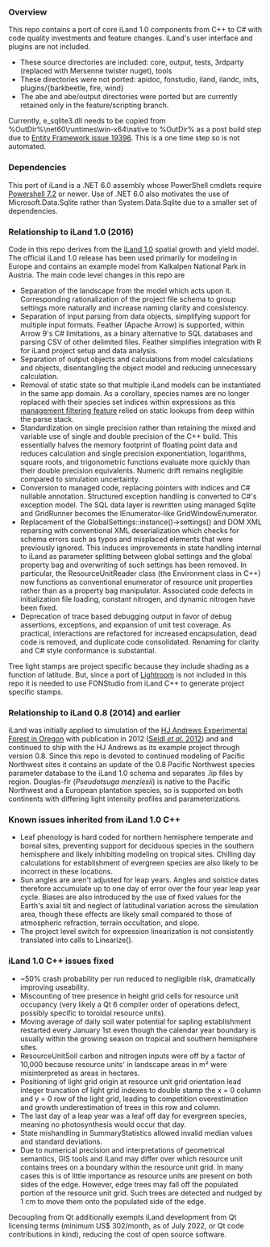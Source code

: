﻿### Overview
This repo contains a port of core iLand 1.0 components from C++ to C# with code quality investments and feature changes. iLand's user interface and 
plugins are not included.

* These source directories are included: core, output, tests, 3rdparty (replaced with Mersenne twister nuget), tools
* These directories were not ported: apidoc, fonstudio, iland, ilandc, inits, plugins/{barkbeetle, fire, wind}
* The abe and abe/output directories were ported but are currently retained only in the feature/scripting branch.

Currently, e_sqlite3.dll needs to be copied from %OutDir%\net60\runtimes\win-x64\native to %OutDir% as a post build step
due to [Entity Framework issue 19396](https://github.com/dotnet/efcore/issues/19396). This is a one time step so is not automated.

### Dependencies
This port of iLand is a .NET 6.0 assembly whose PowerShell cmdlets require [Powershell 7.2](https://github.com/PowerShell/PowerShell) or newer. 
Use of .NET 6.0 also motivates the use of Microsoft.Data.Sqlite rather than System.Data.Sqlite due to a smaller set of dependencies.

### Relationship to iLand 1.0 (2016)
Code in this repo derives from the [iLand 1.0](http://iland-model.org/) spatial growth and yield model. The official iLand 1.0 release has been
used primarily for modeling in Europe and contains an example model from Kalkalpen National Park in Austria. The main code level changes in this 
repo are

* Separation of the landscape from the model which acts upon it. Corresponding rationalization of the project file schema to group settings 
  more naturally and increase naming clarity and consistency.
* Separation of input parsing from data objects, simplifying support for multiple input formats. Feather (Apache Arrow) is supported, within 
  Arrow 9's C# limitations, as a binary alternative to SQL databases and parsing CSV of other delimited files. Feather simplifies integration 
  with R for iLand project setup and data analysis.
* Separation of output objects and calculations from model calculations and objects, disentangling the object model and reducing unnecessary 
  calculation.
* Removal of static state so that multiple iLand models can be instantiated in the same app domain. As a corollary, species names are no
  longer replaced with their species set indices within expressions as this [management filtering feature](http://iland-model.org/Expression#Constants)
  relied on static lookups from deep within the parse stack.
* Standardization on single precision rather than retaining the mixed and variable use of single and double precision of the C++ build. This 
  essentially halves the memory footprint of floating point data and reduces calculation and single precision exponentiation, logarithms, square 
  roots, and trigonometric functions evaluate more quickly than their double precision equivalents. Numeric drift remains negligible compared to 
  simulation uncertainty.
* Conversion to managed code, replacing pointers with indices and C# nullable annotation. Structured exception handling is converted to C#'s 
  exception model. The SQL data layer is rewritten using managed Sqlite and GridRunner<T> becomes the IEnumerator<T>-like GridWindowEnumerator<T>.
* Replacement of the GlobalSettings::instance()->settings() and DOM XML reparsing with conventional XML deserialization which checks for schema
  errors such as typos and misplaced elements that were previously ignored. This induces improvements in state handling internal to iLand as 
  parameter splitting between global settings and the global property bag and overwriting of such settings has been removed. In particular, the 
  ResourceUnitReader class (the Environment class in C++) now functions as conventional enumerator of resource unit properties rather than as a
  property bag manipulator. Associated code defects in initialization file loading, constant nitrogen, and dynamic nitrogen have been fixed.
* Deprecation of trace based debugging output in favor of debug assertions, exceptions, and expansion of unit test coverage. As practical, 
  interactions are refactored for increased encapsulation, dead code is removed, and duplicate code consolidated. Renaming for clarity and C# 
  style conformance is substantial.

Tree light stamps are project specific because they include shading as a function of latitude. But, since a port of [Lightroom](https://iland-model.org/Lightroom) 
is not included in this repo it is needed to use FONStudio from iLand C++ to generate project specific stamps.

### Relationship to iLand 0.8 (2014) and earlier
iLand was initially applied to simulation of the [HJ Andrews Experimental Forest in Oregon](https://andrewsforest.oregonstate.edu/) with 
publication in 2012 ([Seidl *et al*. 2012](https://doi.org/10.1016/j.ecolmodel.2012.02.015)) and and continued to ship with the HJ Andrews as 
its example project through version 0.8. Since this repo is devoted to continued modeling of Pacific Northwest sites it contains an update of the 
0.8 Pacific Northwest species parameter database to the iLand 1.0 schema and separates .lip files by region. Douglas-fir (*Pseudotsuga menziesii*)
is native to the Pacific Northwest and a European plantation species, so is supported on both continents with differing light intensity profiles 
and parameterizations.

### Known issues inherited from iLand 1.0 C++
* Leaf phenology is hard coded for northern hemisphere temperate and boreal sites, preventing support for deciduous species in the southern
  hemisphere and likely inhibiting modeling on tropical sites. Chilling day calculations for establishment of evergreen species are also likely 
  to be incorrect in these locations.
* Sun angles are aren't adjusted for leap years. Angles and solstice dates therefore accumulate up to one day of error over the four year leap 
  year cycle. Biases are also introduced by the use of fixed values for the Earth's axial tilt and neglect of latitudinal variation across the 
  simulation area, though these effects are likely small compared to those of atmospheric refraction, terrain occultation, and slope.
* The project level switch for expression linearization is not consistently translated into calls to Linearize().

### iLand 1.0 C++ issues fixed
* ~50% crash probability per run reduced to negligible risk, dramatically improving useability.
* Miscounting of tree presence in height grid cells for resource unit occupancy (very likely a Qt 6 compiler order of operations defect, possibly
  specific to toroidal resource units).
* Moving average of daily soil water potential for sapling establishment restarted every January 1st even though the calendar year boundary is 
  usually within the growing season on tropical and southern hemisphere sites.
* ResourceUnitSoil carbon and nitrogen inputs were off by a factor of 10,000 because resource units' in landscape areas in m² were misinterpreted as
  areas in hectares.
* Positioning of light grid origin at resource unit grid orientation lead integer truncation of light grid indexes to double stamp the x = 0 column
  and y = 0 row of the light grid, leading to competition overestimation and growth underestimation of trees in this row and column.
* The last day of a leap year was a leaf off day for evergreen species, meaning no photosynthesis would occur that day.
* State mishandling in SummaryStatistics allowed invalid median values and standard deviations.
* Due to numerical precision and interpretations of geometrical semantics, GIS tools and iLand may differ over which resource unit contains trees
  on a boundary within the resource unit grid. In many cases this is of little importance as resource units are present on both sides of the edge.
  However, edge trees may fall off the populated portion of the resource unit grid. Such trees are detected and nudged by 1 cm to move them onto
  the populated side of the edge.

Decoupling from Qt additionally exempts iLand development from Qt licensing terms (minimum US$ 302/month, as of July 2022, or Qt code contributions
in kind), reducing the cost of open source software.